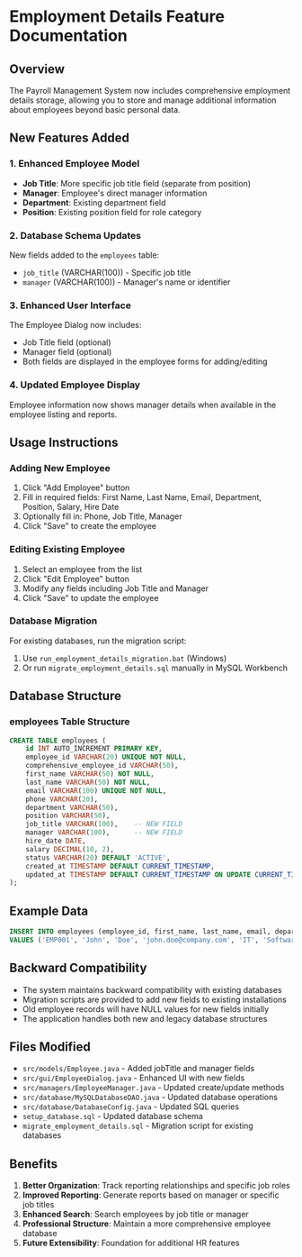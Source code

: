 # Employment Details Feature Documentation

## Overview
The Payroll Management System now includes comprehensive employment details storage, allowing you to store and manage additional information about employees beyond basic personal data.

## New Features Added

### 1. Enhanced Employee Model
- **Job Title**: More specific job title field (separate from position)
- **Manager**: Employee's direct manager information
- **Department**: Existing department field
- **Position**: Existing position field for role category

### 2. Database Schema Updates
New fields added to the `employees` table:
- `job_title` (VARCHAR(100)) - Specific job title
- `manager` (VARCHAR(100)) - Manager's name or identifier

### 3. Enhanced User Interface
The Employee Dialog now includes:
- Job Title field (optional)
- Manager field (optional)
- Both fields are displayed in the employee forms for adding/editing

### 4. Updated Employee Display
Employee information now shows manager details when available in the employee listing and reports.

## Usage Instructions

### Adding New Employee
1. Click "Add Employee" button
2. Fill in required fields: First Name, Last Name, Email, Department, Position, Salary, Hire Date
3. Optionally fill in: Phone, Job Title, Manager
4. Click "Save" to create the employee

### Editing Existing Employee
1. Select an employee from the list
2. Click "Edit Employee" button
3. Modify any fields including Job Title and Manager
4. Click "Save" to update the employee

### Database Migration
For existing databases, run the migration script:
1. Use `run_employment_details_migration.bat` (Windows)
2. Or run `migrate_employment_details.sql` manually in MySQL Workbench

## Database Structure

### employees Table Structure
```sql
CREATE TABLE employees (
    id INT AUTO_INCREMENT PRIMARY KEY,
    employee_id VARCHAR(20) UNIQUE NOT NULL,
    comprehensive_employee_id VARCHAR(50),
    first_name VARCHAR(50) NOT NULL,
    last_name VARCHAR(50) NOT NULL,
    email VARCHAR(100) UNIQUE NOT NULL,
    phone VARCHAR(20),
    department VARCHAR(50),
    position VARCHAR(50),
    job_title VARCHAR(100),    -- NEW FIELD
    manager VARCHAR(100),      -- NEW FIELD
    hire_date DATE,
    salary DECIMAL(10, 2),
    status VARCHAR(20) DEFAULT 'ACTIVE',
    created_at TIMESTAMP DEFAULT CURRENT_TIMESTAMP,
    updated_at TIMESTAMP DEFAULT CURRENT_TIMESTAMP ON UPDATE CURRENT_TIMESTAMP
);
```

## Example Data
```sql
INSERT INTO employees (employee_id, first_name, last_name, email, department, position, job_title, manager, hire_date, salary) 
VALUES ('EMP001', 'John', 'Doe', 'john.doe@company.com', 'IT', 'Software Developer', 'Senior Java Developer', 'Jane Smith', '2024-01-15', 75000.00);
```

## Backward Compatibility
- The system maintains backward compatibility with existing databases
- Migration scripts are provided to add new fields to existing installations
- Old employee records will have NULL values for new fields initially
- The application handles both new and legacy database structures

## Files Modified
- `src/models/Employee.java` - Added jobTitle and manager fields
- `src/gui/EmployeeDialog.java` - Enhanced UI with new fields
- `src/managers/EmployeeManager.java` - Updated create/update methods
- `src/database/MySQLDatabaseDAO.java` - Updated database operations
- `src/database/DatabaseConfig.java` - Updated SQL queries
- `setup_database.sql` - Updated database schema
- `migrate_employment_details.sql` - Migration script for existing databases

## Benefits
1. **Better Organization**: Track reporting relationships and specific job roles
2. **Improved Reporting**: Generate reports based on manager or specific job titles
3. **Enhanced Search**: Search employees by job title or manager
4. **Professional Structure**: Maintain a more comprehensive employee database
5. **Future Extensibility**: Foundation for additional HR features
